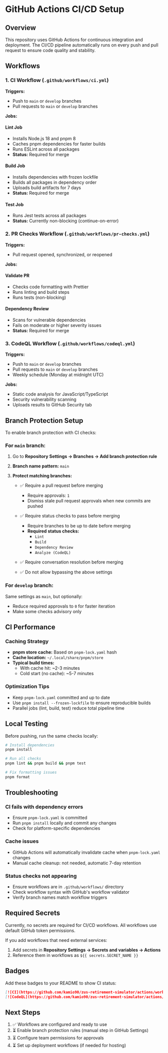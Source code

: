 # GitHub Actions CI/CD Setup

## Overview

This repository uses GitHub Actions for continuous integration and deployment. The CI/CD pipeline automatically runs on every push and pull request to ensure code quality and stability.

## Workflows

### 1. CI Workflow (`.github/workflows/ci.yml`)

**Triggers:**
- Push to `main` or `develop` branches
- Pull requests to `main` or `develop` branches

**Jobs:**

#### Lint Job
- Installs Node.js 18 and pnpm 8
- Caches pnpm dependencies for faster builds
- Runs ESLint across all packages
- **Status:** Required for merge

#### Build Job
- Installs dependencies with frozen lockfile
- Builds all packages in dependency order
- Uploads build artifacts for 7 days
- **Status:** Required for merge

#### Test Job
- Runs Jest tests across all packages
- **Status:** Currently non-blocking (continue-on-error)

### 2. PR Checks Workflow (`.github/workflows/pr-checks.yml`)

**Triggers:**
- Pull request opened, synchronized, or reopened

**Jobs:**

#### Validate PR
- Checks code formatting with Prettier
- Runs linting and build steps
- Runs tests (non-blocking)

#### Dependency Review
- Scans for vulnerable dependencies
- Fails on moderate or higher severity issues
- **Status:** Required for merge

### 3. CodeQL Workflow (`.github/workflows/codeql.yml`)

**Triggers:**
- Push to `main` or `develop` branches
- Pull requests to `main` or `develop` branches
- Weekly schedule (Monday at midnight UTC)

**Jobs:**
- Static code analysis for JavaScript/TypeScript
- Security vulnerability scanning
- Uploads results to GitHub Security tab

## Branch Protection Setup

To enable branch protection with CI checks:

### For `main` branch:

1. Go to **Repository Settings → Branches → Add branch protection rule**

2. **Branch name pattern:** `main`

3. **Protect matching branches:**
   - ✅ Require a pull request before merging
     - Require approvals: `1`
     - Dismiss stale pull request approvals when new commits are pushed
   
   - ✅ Require status checks to pass before merging
     - Require branches to be up to date before merging
     - **Required status checks:**
       - `Lint`
       - `Build`
       - `Dependency Review`
       - `Analyze (CodeQL)`
   
   - ✅ Require conversation resolution before merging
   
   - ✅ Do not allow bypassing the above settings

### For `develop` branch:

Same settings as `main`, but optionally:
- Reduce required approvals to `0` for faster iteration
- Make some checks advisory only

## CI Performance

### Caching Strategy
- **pnpm store cache:** Based on `pnpm-lock.yaml` hash
- **Cache location:** `~/.local/share/pnpm/store`
- **Typical build times:**
  - With cache hit: ~2-3 minutes
  - Cold start (no cache): ~5-7 minutes

### Optimization Tips
- Keep `pnpm-lock.yaml` committed and up to date
- Use `pnpm install --frozen-lockfile` to ensure reproducible builds
- Parallel jobs (lint, build, test) reduce total pipeline time

## Local Testing

Before pushing, run the same checks locally:

```bash
# Install dependencies
pnpm install

# Run all checks
pnpm lint && pnpm build && pnpm test

# Fix formatting issues
pnpm format
```

## Troubleshooting

### CI fails with dependency errors
- Ensure `pnpm-lock.yaml` is committed
- Run `pnpm install` locally and commit any changes
- Check for platform-specific dependencies

### Cache issues
- GitHub Actions will automatically invalidate cache when `pnpm-lock.yaml` changes
- Manual cache cleanup: not needed, automatic 7-day retention

### Status checks not appearing
- Ensure workflows are in `.github/workflows/` directory
- Check workflow syntax with GitHub's workflow validator
- Verify branch names match workflow triggers

## Required Secrets

Currently, no secrets are required for CI/CD workflows. All workflows use default GitHub token permissions.

If you add workflows that need external services:
1. Add secrets in **Repository Settings → Secrets and variables → Actions**
2. Reference them in workflows as `${{ secrets.SECRET_NAME }}`

## Badges

Add these badges to your README to show CI status:

```markdown
[![CI](https://github.com/kamio90/zus-retirement-simulator/actions/workflows/ci.yml/badge.svg)](https://github.com/kamio90/zus-retirement-simulator/actions/workflows/ci.yml)
[![CodeQL](https://github.com/kamio90/zus-retirement-simulator/actions/workflows/codeql.yml/badge.svg)](https://github.com/kamio90/zus-retirement-simulator/actions/workflows/codeql.yml)
```

## Next Steps

1. ✅ Workflows are configured and ready to use
2. ⏳ Enable branch protection rules (manual step in GitHub Settings)
3. ⏳ Configure team permissions for approvals
4. ⏳ Set up deployment workflows (if needed for hosting)
